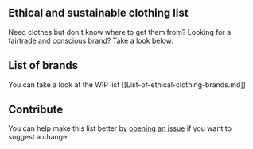## Ethical and sustainable clothing list

Need clothes but don't know where to get them from? Looking for a fairtrade and conscious brand? Take a look below.

## List of brands

You can take a look at the WIP list [[List-of-ethical-clothing-brands.md]] 

## Contribute

You can help make this list better by [opening an issue](ethical-clothing/issues) if you want to suggest a change.
